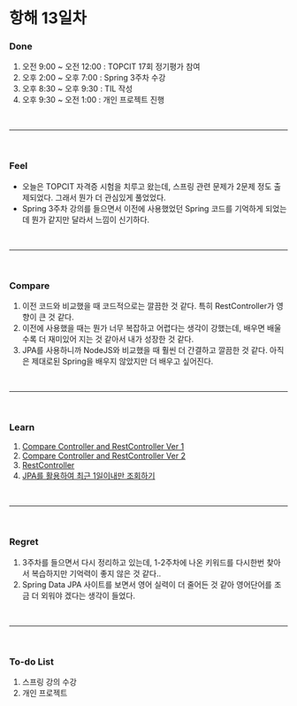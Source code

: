 # 항해 13일차

 ### Done
 1) 오전 9:00 ~ 오전 12:00 : TOPCIT 17회 정기평가 참여
 2) 오후 2:00 ~ 오후 7:00 : Spring 3주차 수강
 3) 오후 8:30 ~ 오후 9:30 : TIL 작성
 4) 오후 9:30 ~ 오전 1:00 : 개인 프로젝트 진행
 
<br />
<hr>
<br />

### Feel
  * 오늘은 TOPCIT 자격증 시험을 치루고 왔는데, 스프링 관련 문제가 2문제 정도 출제되었다. 그래서 뭔가 더 관심있게 풀었었다.
  * Spring 3주차 강의를 들으면서 이전에 사용했었던 Spring 코드를 기억하게 되었는데 뭔가 같지만 달라서 느낌이 신기하다.
  
<br />
<hr>
<br />

### Compare
  1. 이전 코드와 비교했을 때 코드적으로는 깔끔한 것 같다. 특히 RestController가 영향이 큰 것 같다. 
  2. 이전에 사용했을 때는 뭔가 너무 복잡하고 어렵다는 생각이 강했는데, 배우면 배울수록 더 재미있어 지는 것 같아서 내가 성장한 것 같다.
  3. JPA를 사용하니까 NodeJS와 비교했을 때 훨씬 더 간결하고 깔끔한 것 같다. 아직은 제대로된 Spring을 배우지 않았지만 더 배우고 싶어진다.

<br />
<hr>
<br />

### Learn
  1. [Compare Controller and RestController Ver 1]()
  2. [Compare Controller and RestController Ver 2]()
  3. [RestController]()
  4. [JPA를 활용하여 최근 1일이내만 조회하기]()

<br />
<hr>
<br />

### Regret 
  1. 3주차를 들으면서 다시 정리하고 있는데, 1-2주차에 나온 키워드를 다시한번 찾아서 복습하지만 기억력이 좋지 않은 것 같다..
  2. Spring Data JPA 사이트를 보면서 영어 실력이 더 줄어든 것 같아 영어단어를 조금 더 외워야 겠다는 생각이 들었다.
   
<br />
<hr>
<br />

### To-do List 
  1. 스프링 강의 수강
  2. 개인 프로젝트

